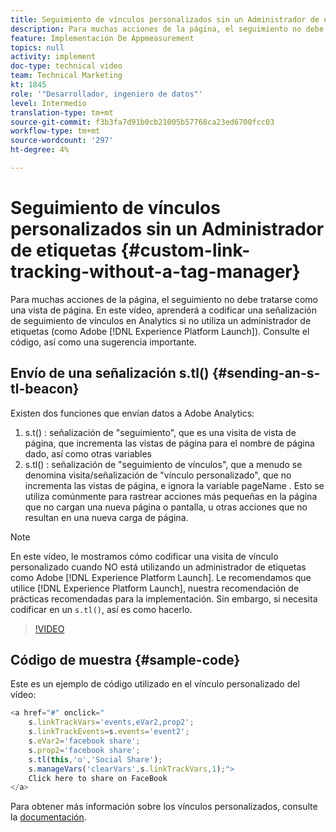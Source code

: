 ```yaml
---
title: Seguimiento de vínculos personalizados sin un Administrador de etiquetas
description: Para muchas acciones de la página, el seguimiento no debe tratarse como una vista de página. En este vídeo, aprenderá a codificar una señalización de seguimiento de vínculos en Analytics si no utiliza un administrador de etiquetas (como Experience Platform Launch). Consulte el código, así como una sugerencia importante.
feature: Implementación De Appmeasurement
topics: null
activity: implement
doc-type: technical video
team: Technical Marketing
kt: 1845
role: '"Desarrollador, ingeniero de datos"'
level: Intermedio
translation-type: tm+mt
source-git-commit: f3b3fa7d91b0cb21005b57768ca23ed6700fcc03
workflow-type: tm+mt
source-wordcount: '297'
ht-degree: 4%

---
```



# Seguimiento de vínculos personalizados sin un Administrador de etiquetas {#custom-link-tracking-without-a-tag-manager}

Para muchas acciones de la página, el seguimiento no debe tratarse como una vista de página. En este vídeo, aprenderá a codificar una señalización de seguimiento de vínculos en Analytics si no utiliza un administrador de etiquetas (como Adobe [!DNL Experience Platform Launch]). Consulte el código, así como una sugerencia importante.

## Envío de una señalización s.tl() {#sending-an-s-tl-beacon}

Existen dos funciones que envían datos a Adobe Analytics:

1. s.t() : señalización de &quot;seguimiento&quot;, que es una visita de vista de página, que incrementa las vistas de página para el nombre de página dado, así como otras variables
1. s.tl() : señalización de &quot;seguimiento de vínculos&quot;, que a menudo se denomina visita/señalización de &quot;vínculo personalizado&quot;, que no incrementa las vistas de página, e ignora la variable pageName . Esto se utiliza comúnmente para rastrear acciones más pequeñas en la página que no cargan una nueva página o pantalla, u otras acciones que no resultan en una nueva carga de página.

>[!NOTE]
>
>En este vídeo, le mostramos cómo codificar una visita de vínculo personalizado cuando NO está utilizando un administrador de etiquetas como Adobe [!DNL Experience Platform Launch]. Le recomendamos que utilice [!DNL Experience Platform Launch], nuestra recomendación de prácticas recomendadas para la implementación. Sin embargo, si necesita codificar en un `s.tl()`, así es como hacerlo.

>[!VIDEO](https://video.tv.adobe.com/v/25832/?quality=12)

## Código de muestra {#sample-code}

Este es un ejemplo de código utilizado en el vínculo personalizado del vídeo:

```JavaScript
<a href="#" onclick="
    s.linkTrackVars='events,eVar2,prop2';
    s.linkTrackEvents=s.events='event2';
    s.eVar2='facebook share';
    s.prop2='facebook share';
    s.tl(this,'o','Social Share');
    s.manageVars('clearVars',s.linkTrackVars,1);">
    Click here to share on FaceBook
</a>
```

Para obtener más información sobre los vínculos personalizados, consulte la [documentación](https://marketing.adobe.com/resources/help/es_ES/sc/implement/function_tl.html).